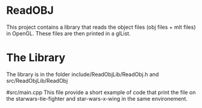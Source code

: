 # ReadOBJ
This project contains a library that reads the object files (obj files + mlt files) in OpenGL. These files are then printed in a glList.

# The Library 
The library is in the folder include/ReadObjLib/ReadObj.h and src/ReadObjLib/ReadObj

#src/main.cpp
This file provide a short example of code that print the file on the starwars-tie-fighter and star-wars-x-wing in the same environement. 
